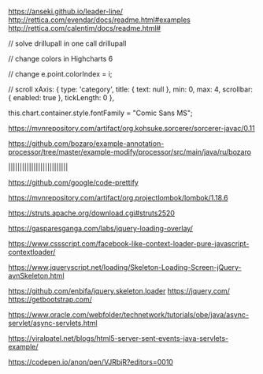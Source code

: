 https://anseki.github.io/leader-line/
http://rettica.com/evendar/docs/readme.html#examples
http://rettica.com/calentim/docs/readme.html#



// solve drillupall in one call
drillupall

// change colors in Highcharts 6
<style type="text/css">
    #container {
        height: 400px;
        max-width: 800px;
        margin: 0 auto;
    }
    .highcharts-color-0 {
        fill: #058DC7;
        stroke: #058DC7;
    }
    .highcharts-axis.highcharts-color-2 .highcharts-axis-line {
        stroke: #7cb5ec;
    }
    .highcharts-axis.highcharts-color-2 text {
        fill: #7cb5ec;
    }
    .highcharts-yaxis .highcharts-axis-line {
        stroke-width: 2px;
    }
</style>
            
// change 
e.point.colorIndex = i;

// scroll 
xAxis: {
    type: 'category',
    title: {
        text: null
    },
    min: 0,
    max: 4,
    scrollbar: {
        enabled: true
    },
    tickLength: 0
},

this.chart.container.style.fontFamily = "Comic Sans MS";


https://mvnrepository.com/artifact/org.kohsuke.sorcerer/sorcerer-javac/0.11

https://github.com/bozaro/example-annotation-processor/tree/master/example-modify/processor/src/main/java/ru/bozaro

||||||||||||||||||||||||||


https://github.com/google/code-prettify

https://mvnrepository.com/artifact/org.projectlombok/lombok/1.18.6

https://struts.apache.org/download.cgi#struts2520

https://gasparesganga.com/labs/jquery-loading-overlay/

https://www.cssscript.com/facebook-like-context-loader-pure-javascript-contextloader/

https://www.jqueryscript.net/loading/Skeleton-Loading-Screen-jQuery-avnSkeleton.html

https://github.com/enbifa/jquery.skeleton.loader
https://jquery.com/
https://getbootstrap.com/


https://www.oracle.com/webfolder/technetwork/tutorials/obe/java/async-servlet/async-servlets.html

https://viralpatel.net/blogs/html5-server-sent-events-java-servlets-example/



https://codepen.io/anon/pen/VJRbjR?editors=0010
